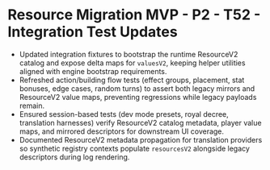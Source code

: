 # Resource Migration MVP - P2 - T52 - Integration Test Updates

- Updated integration fixtures to bootstrap the runtime ResourceV2 catalog and expose delta maps for `valuesV2`, keeping helper utilities aligned with engine bootstrap requirements.
- Refreshed action/building flow tests (effect groups, placement, stat bonuses, edge cases, random turns) to assert both legacy mirrors and ResourceV2 value maps, preventing regressions while legacy payloads remain.
- Ensured session-based tests (dev mode presets, royal decree, translation harnesses) verify ResourceV2 catalog metadata, player value maps, and mirrored descriptors for downstream UI coverage.
- Documented ResourceV2 metadata propagation for translation providers so synthetic registry contexts populate `resourcesV2` alongside legacy descriptors during log rendering.
